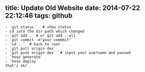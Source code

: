 title: Update Old Website 
date: 2014-07-22 22:12:46
tags: github 
---
```
- `git status `  # show status
- cd into the dir path which changed
- `git add .  # or git add --all `
- `git commit -m"your commmit"`
- `cd ..`  # back to root
- `git pull origin dev`
- `git push origin dev`  # input your username and passwd
- `hexo generate`
- `hexo deploy`
that's ok!
```
